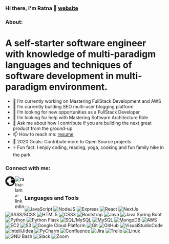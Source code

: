 ### Hi there, I'm Ratna 👋 [website]

### About: 
# A self-starter software engineer with knowledge of multi-paradigm languages and techniques of software development in multi-paradigm environment.

- 🔭 I’m currently working on Mastering FullStack Development and AWS
- 🌱 I’m currently building SEO multi-user blogging platform
- 👯 I’m looking for new opportunities as a FullStack Developer
- 🤔 I’m looking for help with Mastering Software Architecture Role
- 💬 Ask me about how I contribute if you are building the next great product from the ground-up
- 📫 How to reach me: [resume]
- 🥅 2020 Goals: Contribute more to Open Source projects
- ⚡ Fun fact: I enjoy coding, reading, yoga, cooking and fun family hike in the park

### Connect with me: 
[<img align="left" alt="ratnalama.com" width="30px" src="https://raw.githubusercontent.com/iconic/open-iconic/master/svg/globe.svg" />][website]
[<img align="left" alt="ratna-lama-linkedin" width="30px" src="https://cdn.jsdelivr.net/npm/simple-icons@v3/icons/linkedin.svg" />][linkedin]

<br /> <br />

### Languages and Tools

<img alt="JavaScript" height="32" width="32" src="https://cdn.jsdelivr.net/npm/simple-icons@v4/icons/javascript.svg" />
<img alt="NodeJS" height="32" width="32" src="https://cdn.jsdelivr.net/npm/simple-icons@v4/icons/node-dot-js.svg" />
<img alt="Express" height="32" width="32" src="https://cdn.jsdelivr.net/npm/simple-icons@v4/icons/express.svg" />
<img alt="React" height="32" width="32" src="https://cdn.jsdelivr.net/npm/simple-icons@v4/icons/react.svg" />
<img alt="NextJs" height="32" width="32" src="https://cdn.jsdelivr.net/npm/simple-icons@v4/icons/next-dot-js.svg" />
<img alt="SASS/SCSS" height="32" width="32" src="https://cdn.jsdelivr.net/npm/simple-icons@v4/icons/sass.svg" />
<img alt="HTML5" height="32" width="32" src="https://cdn.jsdelivr.net/npm/simple-icons@v4/icons/html5.svg" />
<img alt="CSS3" height="32" width="32" src="https://cdn.jsdelivr.net/npm/simple-icons@v4/icons/css3.svg" />
<img alt="Bootstrap" height="32" width="32" src="https://cdn.jsdelivr.net/npm/simple-icons@v4/icons/bootstrap.svg" />
<img alt="Java" height="32" width="32" src="https://cdn.jsdelivr.net/npm/simple-icons@v4/icons/java.svg" />
<img alt="Java Spring Boot" height="32" width="32" src="https://cdn.jsdelivr.net/npm/simple-icons@v4/icons/spring.svg" />
<img alt="Python" height="32" width="32" src="https://cdn.jsdelivr.net/npm/simple-icons@v4/icons/python.svg" />
<img alt="Python Flask" height="32" width="32" src="https://cdn.jsdelivr.net/npm/simple-icons@v4/icons/flask.svg" />
<img alt="SQL/MySQL" height="32" width="32" src="https://cdn.jsdelivr.net/npm/simple-icons@v4/icons/mysql.svg" />
<img alt="MySQL" height="32" width="32" src="https://cdn.jsdelivr.net/npm/simple-icons@v4/icons/javascript.svg" />
<img alt="MongoDB" height="32" width="32" src="https://cdn.jsdelivr.net/npm/simple-icons@v4/icons/mongodb.svg" />
<img alt="AWS" height="32" width="32" src="https://cdn.jsdelivr.net/npm/simple-icons@v4/icons/amazonaws.svg" />
<img alt="EC2" height="32" width="32" src="https://cdn.jsdelivr.net/npm/simple-icons@v4/icons/javascript.svg" />
<img alt="S3" height="32" width="32" src="https://cdn.jsdelivr.net/npm/simple-icons@v4/icons/javascript.svg" />
<img alt="Google Cloud Platform" height="32" width="32" src="https://cdn.jsdelivr.net/npm/simple-icons@v4/icons/googlecloud.svg" />
<img alt="Git" height="32" width="32" src="https://cdn.jsdelivr.net/npm/simple-icons@v4/icons/git.svg" />
<img alt="GitHub" height="32" width="32" src="https://cdn.jsdelivr.net/npm/simple-icons@v4/icons/github.svg" />
<img alt="VisualStudioCode" height="32" width="32" src="https://cdn.jsdelivr.net/npm/simple-icons@v4/icons/visualstudiocode.svg" />
<img alt="IntelliJIdea" height="32" width="32" src="https://cdn.jsdelivr.net/npm/simple-icons@v4/icons/intellijidea.svg" />
<img alt="PyCharm" height="32" width="32" src="https://cdn.jsdelivr.net/npm/simple-icons@v4/icons/pycharm.svg" />
<img alt="Confluence" height="32" width="32" src="https://cdn.jsdelivr.net/npm/simple-icons@v4/icons/confluence.svg" />
<img alt="Jira" height="32" width="32" src="https://cdn.jsdelivr.net/npm/simple-icons@v4/icons/jira.svg" />
<img alt="Trello" height="32" width="32" src="https://cdn.jsdelivr.net/npm/simple-icons@v4/icons/trello.svg" />
<img alt="Linux" height="32" width="32" src="https://cdn.jsdelivr.net/npm/simple-icons@v4/icons/linux.svg" />
<img alt="GNU Bash" height="32" width="32" src="https://cdn.jsdelivr.net/npm/simple-icons@v4/icons/bash.svg" />
<img alt="Slack" height="32" width="32" src="https://cdn.jsdelivr.net/npm/simple-icons@v4/icons/slack.svg" />
<img alt="Zoom" height="32" width="32" src="https://cdn.jsdelivr.net/npm/simple-icons@v4/icons/zoom.svg" />

<br /> <br />

[website]: https://ratnalama.com 
[linkedin]: https://www.linkedin.com/in/ratna-lama/
[resume]: https://ratnalama.com/RatnaKLamaResume.pdf